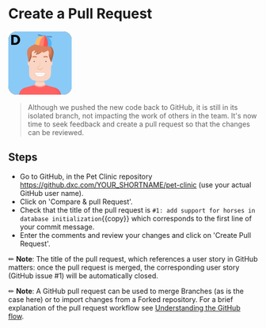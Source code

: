 # Create a Pull Request

![Dan](../Images/dan.png)

> Although we pushed the new code back to GitHub, it is still in its isolated branch,
> not impacting the work of others in the team.
> It's now time to seek feedback and create a pull request so that the changes
can be reviewed.

## Steps

* Go to GitHub, in the Pet Clinic repository  
  <https://github.dxc.com/YOUR_SHORTNAME/pet-clinic> (use your actual GitHub user
  name).
* Click on 'Compare & pull Request'.
* Check that the title of the pull request is
  `#1: add support for horses in database initialization`{{copy}}
  which corresponds to the first line of your commit message.
* Enter the comments and review your changes and click on 'Create Pull Request'.

✏ **Note**: The title of the pull request, which references a user story in
GitHub matters: once the pull request is merged, the corresponding user story
(GitHub issue #1) will be automatically closed.

✏ **Note**: A GitHub pull request can be used to merge Branches (as is the case
here) or to import changes from a Forked repository. For a brief explanation of
the pull request workflow see
[Understanding the GitHub flow](https://guides.github.com/introduction/flow/).

